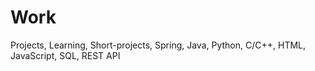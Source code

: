 # Work
Projects, Learning, Short-projects, Spring, Java, Python, C/C++, HTML, JavaScript, SQL, REST API
